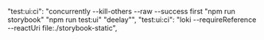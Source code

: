 "test:ui:ci": "concurrently --kill-others --raw --success first \"npm run storybook\" \"npm run test:ui\" \"deelay\"",
"test:ui:ci": "loki --requireReference --reactUri file:./storybook-static",
